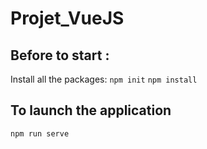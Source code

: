 # Projet_VueJS

## Before to start : 

Install all the packages:
`npm init`
`npm install`

## To launch the application

`npm run serve`